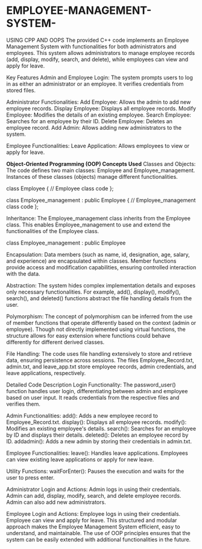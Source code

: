 # EMPLOYEE-MANAGEMENT-SYSTEM-
USING CPP AND OOPS
The provided C++ code implements an Employee Management System with functionalities for both administrators and employees. This system allows administrators to manage employee records (add, display, modify, search, and delete), while employees can view and apply for leave.

Key Features
Admin and Employee Login:
The system prompts users to log in as either an administrator or an employee. It verifies credentials from stored files.

Administrator Functionalities:
Add Employee: Allows the admin to add new employee records.
Display Employee: Displays all employee records.
Modify Employee: Modifies the details of an existing employee.
Search Employee: Searches for an employee by their ID.
Delete Employee: Deletes an employee record.
Add Admin: Allows adding new administrators to the system.

Employee Functionalities:
Leave Application: Allows employees to view or apply for leave.

**Object-Oriented Programming (OOP) Concepts Used**
Classes and Objects:
The code defines two main classes: Employee and Employee_management. Instances of these classes (objects) manage different functionalities.

class Employee
{
    // Employee class code
};

class Employee_management : public Employee
{
    // Employee_management class code
};

Inheritance:
The Employee_management class inherits from the Employee class. This enables Employee_management to use and extend the functionalities of the Employee class.

class Employee_management : public Employee

Encapsulation:
Data members (such as name, id, designation, age, salary, and experience) are encapsulated within classes. Member functions provide access and modification capabilities, ensuring controlled interaction with the data.

Abstraction:
The system hides complex implementation details and exposes only necessary functionalities. For example, add(), display(), modify(), search(), and deleted() functions abstract the file handling details from the user.

Polymorphism:
The concept of polymorphism can be inferred from the use of member functions that operate differently based on the context (admin or employee). Though not directly implemented using virtual functions, the structure allows for easy extension where functions could behave differently for different derived classes.

File Handling:
The code uses file handling extensively to store and retrieve data, ensuring persistence across sessions. The files Employee_Record.txt, admin.txt, and leave_app.txt store employee records, admin credentials, and leave applications, respectively.

Detailed Code Description
Login Functionality:
The password_user() function handles user login, differentiating between admin and employee based on user input. It reads credentials from the respective files and verifies them.

Admin Functionalities:
add(): Adds a new employee record to Employee_Record.txt.
display(): Displays all employee records.
modify(): Modifies an existing employee's details.
search(): Searches for an employee by ID and displays their details.
deleted(): Deletes an employee record by ID.
addadmin(): Adds a new admin by storing their credentials in admin.txt.

Employee Functionalities:
leave(): Handles leave applications. Employees can view existing leave applications or apply for new leave.

Utility Functions:
waitForEnter(): Pauses the execution and waits for the user to press enter.

Administrator Login and Actions:
Admin logs in using their credentials.
Admin can add, display, modify, search, and delete employee records.
Admin can also add new administrators.

Employee Login and Actions:
Employee logs in using their credentials.
Employee can view and apply for leave.
This structured and modular approach makes the Employee Management System efficient, easy to understand, and maintainable. The use of OOP principles ensures that the system can be easily extended with additional functionalities in the future.






